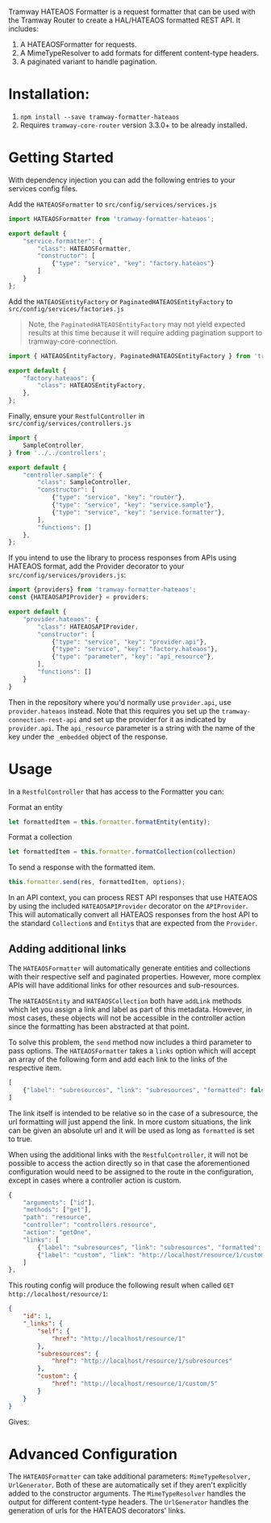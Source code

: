 Tramway HATEAOS Formatter is a request formatter that can be used with the Tramway Router to create a HAL/HATEAOS formatted REST API. It includes:

1. A HATEAOSFormatter for requests.
2. A MimeTypeResolver to add formats for different content-type headers.
3. A paginated variant to handle pagination.

# Installation:
1. `npm install --save tramway-formatter-hateaos`
2. Requires `tramway-core-router` version 3.3.0+ to be already installed.

# Getting Started

With dependency injection you can add the following entries to your services config files.

Add the `HATEAOSFormatter` to `src/config/services/services.js`

```javascript
import HATEAOSFormatter from 'tramway-formatter-hateaos';

export default {
    "service.formatter": {
        "class": HATEAOSFormatter,
        "constructor": [
            {"type": "service", "key": "factory.hateaos"}
        ]
    }
};
```

Add the `HATEAOSEntityFactory` or `PaginatedHATEAOSEntityFactory` to `src/config/services/factories.js`

> Note, the `PaginatedHATEAOSEntityFactory` may not yield expected results at this time because it will require adding pagination support to tramway-core-connection.

```javascript
import { HATEAOSEntityFactory, PaginatedHATEAOSEntityFactory } from 'tramway-formatter-hateaos';

export default {
    "factory.hateaos": {
        "class": HATEAOSEntityFactory,
    },
};
```

Finally, ensure your `RestfulController` in `src/config/services/controllers.js`

```javascript
import {
    SampleController,
} from '../../controllers';

export default {
    "controller.sample": {
        "class": SampleController,
        "constructor": [
            {"type": "service", "key": "router"},
            {"type": "service", "key": "service.sample"},
            {"type": "service", "key": "service.formatter"},
        ],
        "functions": []
    },
};
```

If you intend to use the library to process responses from APIs using HATEAOS format, add the Provider decorator to your `src/config/services/providers.js`:

```javascript
import {providers} from 'tramway-formatter-hateaos';
const {HATEAOSAPIProvider} = providers;

export default {
    "provider.hateaos": {
        "class": HATEAOSAPIProvider,
        "constructor": [
            {"type": "service", "key": "provider.api"},
            {"type": "service", "key": "factory.hateaos"},
            {"type": "parameter", "key": "api_resource"},
        ],
        "functions": []
    }
}
```

Then in the repository where you'd normally use `provider.api`, use `provider.hateaos` instead. Note that this requires you set up the `tramway-connection-rest-api` and set up the provider for it as indicated by `provider.api`. The `api_resource` parameter is a string with the name of the key under the `_embedded` object of the response.

# Usage

In a `RestfulController` that has access to the Formatter you can:

Format an entity

```javascript
let formattedItem = this.formatter.formatEntity(entity);
```

Format a collection

```javascript
let formattedItem = this.formatter.formatCollection(collection)
```

To send a response with the formatted item.

```javascript
this.formatter.send(res, formattedItem, options);
```

In an API context, you can process REST API responses that use HATEAOS by using the included `HATEAOSAPIProvider` decorator on the `APIProvider`. This will automatically convert all HATEAOS responses from the host API to the standard `Collection`s and `Entity`s that are expected from the `Provider`.

## Adding additional links
The `HATEAOSFormatter` will automatically generate entities and collections with their respective self and paginated properties. However, more complex APIs will have additional links for other resources and sub-resources.

The `HATEAOSEntity` and `HATEAOSCollection` both have `addLink` methods which let you assign a link and label as part of this metadata. However, in most cases, these objects will not be accessible in the controller action since the formatting has been abstracted at that point.

To solve this problem, the `send` method now includes a third parameter to pass options. The `HATEAOSFormatter` takes a `links` option which will accept an array of the following form and add each link to the links of the respective item.

```javascript
[
    {"label": "subresources", "link": "subresources", "formatted": false}
]
```

The link itself is intended to be relative so in the case of a subresource, the url formatting will just append the link. In more custom situations, the link can be given an absolute url and it will be used as long as `formatted` is set to true.

When using the additional links with the `RestfulController`, it will not be possible to access the action directly so in that case the aforementioned configuration would need to be assigned to the route in the configuration, except in cases where a controller action is custom.

```javascript
{
    "arguments": ["id"],
    "methods": ["get"],
    "path": "resource",
    "controller": "controllers.resource",
    "action": "getOne",
    "links": [
        {"label": "subresources", "link": "subresources", "formatted": false},
        {"label": "custom", "link": "http://localhost/resource/1/custom/5", "formatted": true}
    ]
},
```

This routing config will produce the following result when called `GET http://localhost/resource/1`:

```json
{
    "id": 1,
    "_links": {
        "self": {
            "href": "http://localhost/resource/1"
        },
        "subresources": {
            "href": "http://localhost/resource/1/subresources"
        },
        "custom": {
            "href": "http://localhost/resource/1/custom/5"
        }
    }
}
```

Gives:

# Advanced Configuration

The `HATEAOSFormatter` can take additional parameters: `MimeTypeResolver, UrlGenerator`. Both of these are automatically set if they aren't explicitly added to the constructor arguments. The `MimeTypeResolver` handles the output for different content-type headers. The `UrlGenerator` handles the generation of urls for the HATEAOS decorators' links.